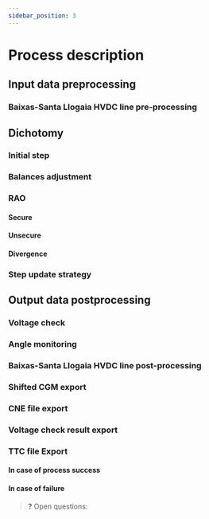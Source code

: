 ```yaml
---
sidebar_position: 3
---
```

# Process description
## Input data preprocessing
### Baixas-Santa Llogaia HVDC line pre-processing
## Dichotomy
### Initial step
### Balances adjustment
### RAO
#### Secure
#### Unsecure
#### Divergence
### Step update strategy
## Output data postprocessing
### Voltage check
### Angle monitoring
### Baixas-Santa Llogaia HVDC line post-processing
### Shifted CGM export
### CNE file export
### Voltage check result export
### TTC file Export
#### In case of process success
#### In case of failure

> **?** Open questions:
